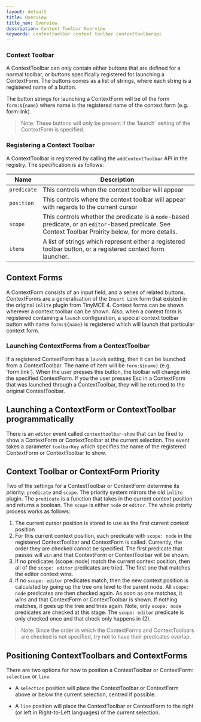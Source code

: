 ```yaml
---
layout: default
title: Overview
title_nav: Overview
description: Context Toolbar Overview
keywords: contexttoolbar context toolbar contexttoolbarapi
---
```


### Context Toolbar

A ContextToolbar can only contain either buttons that are defined for a normal toolbar, or buttons specifically registered for launching a ContextForm. The buttons comes as a list of strings, where each string is a registered name of a button.

The button strings for launching a ContextForm will be of the form `form:${name}` where name is the registered name of the context form (e.g. form:link).

> Note: These buttons will only be present if the 'launch` setting of the ContextForm is specified.

### Registering a Context Toolbar

A ContextToolbar is registered by calling the `addContextToolbar` API in the registry. The specification is as follows:

| Name | Description |
| ---- | ----------- |
| `predicate` | This controls when the context toolbar will appear |
| `position` | This controls where the context toolbar will appear with regards to the current cursor |
| `scope` | This controls whether the predicate is a `node`-based predicate, or an `editor`-based predicate. See Context Toolbar Proirity below, for more details. |
| `items` | A list of strings which represent either a registered toolbar button, or a registered context form launcher. |


## Context Forms

A ContextForm consists of an input field, and a series of related buttons. ContextForms are a generalisation of the `Insert Link` form that existed in the original `inlite` plugin from TinyMCE 4. Context forms can be shown wherever a context toolbar can be shown. Also, when a context form is registered containing a `launch` configuration, a special context toolbar button with name `form:${name}` is registered which will launch that particular context form.

### Launching ContextForms from a ContextToolbar

If a registered ContextForm has a `launch` setting, then it can be launched from a ContextToolbar. The name of item will be `form:${name}` (e.g. 'form:link'). When the user presses this button, the toolbar will change into the specified ContextForm. If you the user presses Esc in a ContextForm that was launched through a ContextToolbar, they will be returned to the original ContextToolbar.

## Launching a ContextForm or ContextToolbar programmatically

There is an `editor` event called `contexttoolbar-show` that can be fired to show a ContextForm or ContextToolbar at the current selection. The event takes a parameter `toolbarKey` which specifies the name of the registered ContextForm or ContextToolbar to show.

## Context Toolbar or ContextForm Priority

Two of the settings for a ContextToolbar or ContextForm determine its priority: `predicate` and `scope`. The priority system mirrors the old `inlite` plugin. The `predicate` is a function that takes in the current context position and returns a boolean. The `scope` is either `node` or `editor`. The whole priorty process works as follows:

1. The current cursor position is stored to use as the first current context position
2. For this current context position, each predicate with `scope: node` in the registered ContextToolbar and ContextForm is called. Currently, the order they are checked cannot be specified. The first predicate that passes will `win` and that ContextForm or ContextToolbar will be shown.
3. If no predicates (scope: node) match the current context position, then all of the `scope: editor` predicates are tried. The first one that matches the editor context wins.
4. If no `scope: editor` predicates match, then the new context position is calculated by going up the tree one level to the parent node. All `scope: node` predicates are then checked again. As soon as one matches, it *wins* and that ContextForm or ContextToolbar is shown. If nothing matches, it goes up the tree and tries again. Note, only `scope: node` predicates are checked at this stage. The `scope: editor` predicate is only checked once and that check only happens in (2).

> Note: Since the order in which the ContextForms and ContextToolbars are checked is not specified, try not to have their predicates overlap.


## Positioning ContextToolbars and ContextForms

There are two options for how to position a ContextToolbar or ContextForm: `selection` or `line`.

* A `selection` position will place the ContextToolbar or ContextForm above or below the current selection, centred if possible.

* A `line` position will place the ContextToolbar or ContextForm to the right (or left in Right-to-Left languages) of the current selection.
